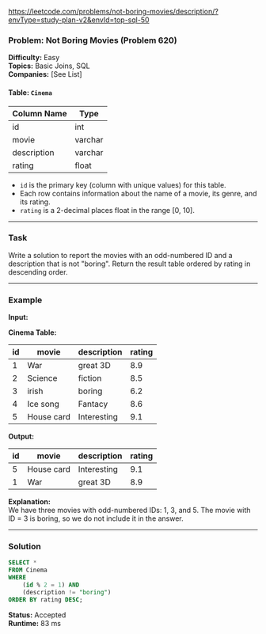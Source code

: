 https://leetcode.com/problems/not-boring-movies/description/?envType=study-plan-v2&envId=top-sql-50


### Problem: Not Boring Movies (Problem 620)

**Difficulty:** Easy  
**Topics:** Basic Joins, SQL  
**Companies:** [See List]  

#### Table: `Cinema`

| Column Name | Type    |
|-------------|---------|
| id          | int     |
| movie       | varchar |
| description | varchar |
| rating      | float   |

- `id` is the primary key (column with unique values) for this table.
- Each row contains information about the name of a movie, its genre, and its rating.
- `rating` is a 2-decimal places float in the range [0, 10].

---

### Task

Write a solution to report the movies with an odd-numbered ID and a description that is not "boring". Return the result table ordered by rating in descending order.

---

### Example

**Input:**  

**Cinema Table:**

| id  | movie      | description | rating |
|-----|------------|-------------|--------|
| 1   | War        | great 3D    | 8.9    |
| 2   | Science    | fiction     | 8.5    |
| 3   | irish      | boring      | 6.2    |
| 4   | Ice song   | Fantacy     | 8.6    |
| 5   | House card | Interesting | 9.1    |

**Output:**

| id  | movie      | description | rating |
|-----|------------|-------------|--------|
| 5   | House card | Interesting | 9.1    |
| 1   | War        | great 3D    | 8.9    |

**Explanation:**  
We have three movies with odd-numbered IDs: 1, 3, and 5. The movie with ID = 3 is boring, so we do not include it in the answer.

---

### Solution

```sql
SELECT * 
FROM Cinema
WHERE 
    (id % 2 = 1) AND
    (description != "boring") 
ORDER BY rating DESC;
```

**Status:** Accepted  
**Runtime:** 83 ms